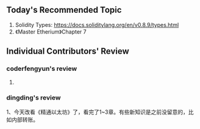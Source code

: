 ## Today's Recommended Topic
1. Solidity Types: https://docs.soliditylang.org/en/v0.8.9/types.html
2. 《Master Etherium》Chapter 7

## Individual Contributors' Review
### coderfengyun's review
1. 
### dingding's review
1、今天改看《精通以太坊》了，看完了1~3章。有些新知识是之前没留意的，比如内部转账。

